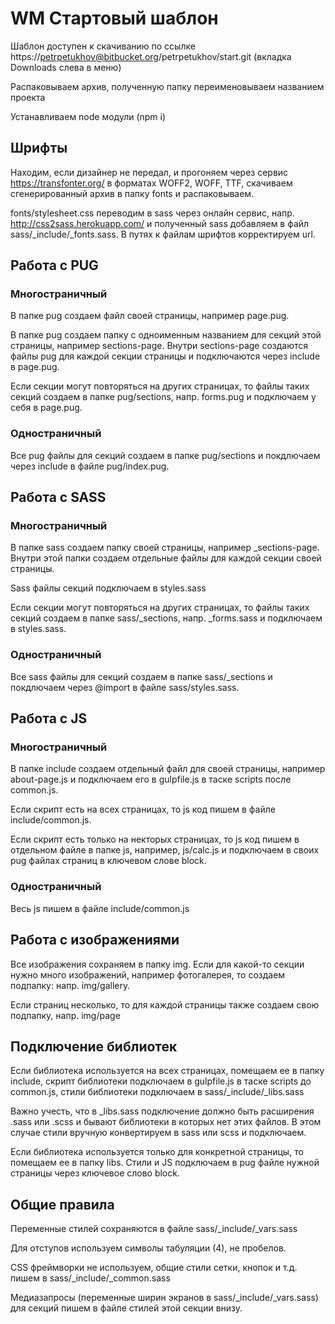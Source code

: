 # WM Стартовый шаблон

Шаблон доступен к скачиванию по ссылке https://petrpetukhov@bitbucket.org/petrpetukhov/start.git (вкладка Downloads слева в меню)

Распаковываем архив, полученную папку переименовываем названием проекта

Устанавливаем node модули (npm i)

## Шрифты

Находим, если дизайнер не передал, и прогоняем через сервис https://transfonter.org/ в форматах WOFF2, WOFF, TTF, скачиваем сгенерированный архив в папку fonts и распаковываем.

fonts/stylesheet.css переводим в sass через онлайн сервис, напр. http://css2sass.herokuapp.com/ и полученный sass добавляем в файл sass/_include/_fonts.sass. В путях к файлам шрифтов корректируем url.

## Работа с PUG

### Многостраничный

В папке pug создаем файл своей страницы, например page.pug.

В папке pug cоздаем папку с одноименным названием для секций этой страницы, например sections-page. Внутри sections-page создаются файлы pug для каждой секции страницы и подключаются через include в page.pug.

Если секции могут повторяться на других страницах, то файлы таких секций создаем в папке pug/sections, напр. forms.pug и подключаем у себя в page.pug.

### Одностраничный

Все pug файлы для секций создаем в папке pug/sections и покдлючаем через include в файле pug/index.pug.

## Работа с SASS

### Многостраничный

В папке sass создаем папку своей страницы, например _sections-page. Внутри этой папки создаем отдельные файлы для каждой секции своей страницы.

Sass файлы секций подключаем в styles.sass

Если секции могут повторяться на других страницах, то файлы таких секций создаем в папке sass/_sections, напр. _forms.sass и подключаем в styles.sass.

### Одностраничный

Все sass файлы для секций создаем в папке sass/_sections и покдлючаем через @import в файле sass/styles.sass.

## Работа с JS

### Многостраничный

В папке include создаем отдельный файл для своей страницы, например about-page.js и подключаем его в gulpfile.js в таске scripts после common.js.

Если скрипт есть на всех страницах, то js код пишем в файле include/common.js.

Если скрипт есть только на некторых страницах, то js код пишем в отдельном файле в папке js, например, js/calc.js и подключаем в своих pug файлах страниц в ключевом слове block.

### Одностраничный

Весь js пишем в файле include/common.js

## Работа с изображениями

Все изображения сохраняем в папку img. Если для какой-то секции нужно много изображений, например фотогалерея, то создаем подпапку: напр. img/gallery.

Если страниц несколько, то для каждой страницы также создаем свою подпапку, напр. img/page

## Подключение библиотек

Если библиотека используется на всех страницах, помещаем ее в папку include, скрипт библиотеки подключаем в gulpfile.js в таске scripts до common.js, стили библиотеки подключаем в sass/_include/_libs.sass

Важно учесть, что в _libs.sass подключение должно быть расширения .sass или .scss и бывают библиотеки в которых нет этих файлов. В этом случае стили вручную конвертируем в sass или scss и подключаем.

Если библиотека используется только для конкретной страницы, то помещаем ее в папку libs. Стили и JS подключаем в pug файле нужной страницы через ключевое слово block.

## Общие правила

Переменные стилей сохраняются в файле sass/_include/_vars.sass

Для отступов используем символы табуляции (4), не пробелов.

CSS фреймворки не используем, общие стили сетки, кнопок и т.д. пишем в sass/_include/_common.sass

Медиазапросы (переменные ширин экранов в sass/_include/_vars.sass) для секций пишем в файле стилей этой секции внизу.